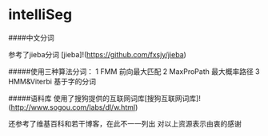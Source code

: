 intelliSeg
==========

####中文分词

参考了jieba分词 [jieba]!(https://github.com/fxsjy/jieba)

#####使用三种算法分词：
1 FMM 			前向最大匹配
2 MaxProPath 	最大概率路径
3 HMM&Viterbi	基于字的分词


#####语料库
使用了搜狗提供的互联网词库[搜狗互联网词库]!(http://www.sogou.com/labs/dl/w.html)


还参考了维基百科和若干博客，在此不一一列出
对以上资源表示由衷的感谢

